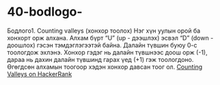 # 40-bodlogo-
Бодлого1. Counting valleys (хонхор тоолох)
Нэг хүн уулын орой ба хонхорт орж алхана. Алхам бүрт “U” (up - дээшлэх) эсвэл “D” (down - доошлох) гэсэн тэмдэглэгээтэй байна. Далайн түвшин буюу 0-с тоологдож эхлэнэ. Хонхор гэдэг нь далайн түвшнээс доош орж (-1), дараа нь дахин далайн түвшинд гарах үед (+1) гэж тоологдоно. Өгөгдсөн алхамын тоогоор хэдэн хонхор давсан тоог ол.
[Counting Valleys on HackerRank](https://www.hackerrank.com/challenges/counting-valleys/problem)
